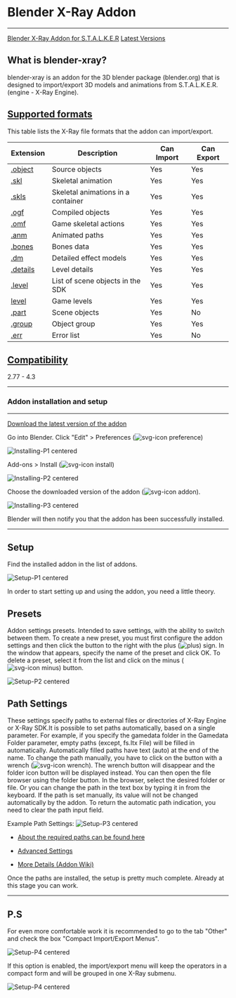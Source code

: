 # Blender X-Ray Addon

___

[Blender X-Ray Addon for S.T.A.L.K.E.R](https://github.com/PavelBlend/blender-xray)
[Latest Versions](https://github.com/PavelBlend/blender-xray/releases)

## What is blender-xray?

blender-xray is an addon for the 3D blender package (blender.org) that is designed to import/export 3D models and animations from S.T.A.L.K.E.R. (engine - X-Ray Engine).

## [Supported formats](https://github.com/PavelBlend/blender-xray/wiki#supported-formats)

This table lists the X-Ray file formats that the addon can import/export.

| Extension | Description | Can Import | Can Export |
|---|---|---|---|
| [.object](../../main-folders-and-files/file-formats/models/object.md) | Source objects | Yes | Yes |
| [.skl](../../main-folders-and-files/file-formats/animations/skl-skls.md) | Skeletal animation | Yes | Yes |
| [.skls](../../main-folders-and-files/file-formats/animations/skl-skls.md) | Skeletal animations in a container | Yes | Yes |
| [.ogf](../../main-folders-and-files/file-formats/models/ogf.md) | Compiled objects | Yes | Yes |
| [.omf](../../main-folders-and-files/file-formats/animations/omf.md) | Game skeletal actions | Yes | Yes |
| [.anm](../../main-folders-and-files/file-formats/animations/anm.md) | Animated paths | Yes | Yes |
| [.bones](../../main-folders-and-files/file-formats/models/bones.md) | Bones data | Yes | Yes |
| [.dm](../../main-folders-and-files/file-formats/models/dm.md) | Detailed effect models | Yes | Yes |
| [.details](../../main-folders-and-files/file-formats/game-levels/details.md) | Level details | Yes | Yes |
| [.level](../../main-folders-and-files/file-formats/game-levels/dot-level.md) | List of scene objects in the SDK | Yes | Yes |
| [level](../../main-folders-and-files/file-formats/game-levels/level.md) | Game levels | Yes | Yes |
| [.part](../../main-folders-and-files/file-formats/game-levels/part.md) | Scene objects | Yes  | No |
| [.group](../../main-folders-and-files/file-formats/models/group.md) | Object group | Yes | Yes |
| [.err](../../main-folders-and-files/file-formats/game-levels/err.md) | Error list | Yes  | No |

## [Compatibility](https://github.com/PavelBlend/blender-xray/wiki#supported-blender-versions)

2.77 - 4.3

___

### Addon installation and setup

___

[Download the latest version of the addon](https://github.com/PavelBlend/blender-xray/releases)

Go into Blender. Click "Edit" > Preferences (![svg-icon preference](images/blender-images-icons/preference-icon.svg))

![Installing-P1 centered](images/0.png)

Add-ons > Install (![svg-icon install](images/blender-images-icons/install-icon.svg))

![Installing-P2 centered](images/1.png)

Choose the downloaded version of the addon (![svg-icon addon](images/blender-images-icons/addon-icon.svg)).

![Installing-P3 centered](images/2.png)

Blender will then notify you that the addon has been successfully installed.

___

## Setup

Find the installed addon in the list of addons.

![Setup-P1 centered](images/3.png)

In order to start setting up and using the addon, you need a little theory.

## Presets

Addon settings presets. Intended to save settings, with the ability to switch between them. To create a new preset, you must first configure the addon settings and then click the button to the right with the plus (![plus](images/blender-images-icons/plus.svg)) sign. In the window that appears, specify the name of the preset and click OK. To delete a preset, select it from the list and click on the minus (![svg-icon minus](images/blender-images-icons/minus.svg)) button.

![Setup-P2 centered](images/4.png)

## Path Settings

These settings specify paths to external files or directories of X-Ray Engine or X-Ray SDK.It is possible to set paths automatically, based on a single parameter. For example, if you specify the gamedata folder in the Gamedata Folder parameter, empty paths (except, fs.ltx File) will be filled in automatically. Automatically filled paths have text (auto) at the end of the name. To change the path manually, you have to click on the button with a wrench (![svg-icon wrench](images/blender-images-icons/wrench.svg)). The wrench button will disappear and the folder icon button will be displayed instead. You can then open the file browser using the folder button. In the browser, select the desired folder or file. Or you can change the path in the text box by typing it in from the keyboard. If the path is set manually, its value will not be changed automatically by the addon. To return the automatic path indication, you need to clear the path input field.

Example Path Settings:
![Setup-P3 centered](images/5.png)

- [About the required paths can be found here](../blender/addon-settings-options/pathes.md)

- [Advanced Settings](addon-settings-options/index.html)

- [More Details (Addon Wiki)](https://github.com/PavelBlend/blender-xray/wiki/Preferences#paths-settings)

Once the paths are installed, the setup is pretty much complete. Already at this stage you can work.

___

## P.S

For even more comfortable work it is recommended to go to the tab "Other" and check the box "Compact Import/Export Menus".

![Setup-P4 centered](images/6.png)

If this option is enabled, the import/export menu will keep the operators in a compact form and will be grouped in one X-Ray submenu.

![Setup-P4 centered](images/7.png)
